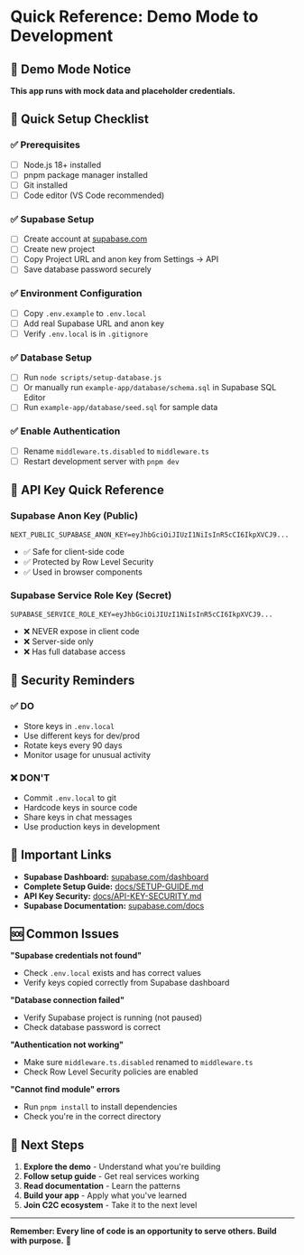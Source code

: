 # Quick Reference: Demo Mode to Development

## 🚨 Demo Mode Notice

**This app runs with mock data and placeholder credentials.**

## 🔧 Quick Setup Checklist

### ✅ Prerequisites
- [ ] Node.js 18+ installed
- [ ] pnpm package manager installed
- [ ] Git installed
- [ ] Code editor (VS Code recommended)

### ✅ Supabase Setup
- [ ] Create account at [supabase.com](https://supabase.com)
- [ ] Create new project
- [ ] Copy Project URL and anon key from Settings → API
- [ ] Save database password securely

### ✅ Environment Configuration
- [ ] Copy `.env.example` to `.env.local`
- [ ] Add real Supabase URL and anon key
- [ ] Verify `.env.local` is in `.gitignore`

### ✅ Database Setup
- [ ] Run `node scripts/setup-database.js`
- [ ] Or manually run `example-app/database/schema.sql` in Supabase SQL Editor
- [ ] Run `example-app/database/seed.sql` for sample data

### ✅ Enable Authentication
- [ ] Rename `middleware.ts.disabled` to `middleware.ts`
- [ ] Restart development server with `pnpm dev`

## 🔑 API Key Quick Reference

### Supabase Anon Key (Public)
```env
NEXT_PUBLIC_SUPABASE_ANON_KEY=eyJhbGciOiJIUzI1NiIsInR5cCI6IkpXVCJ9...
```
- ✅ Safe for client-side code
- ✅ Protected by Row Level Security
- ✅ Used in browser components

### Supabase Service Role Key (Secret)
```env
SUPABASE_SERVICE_ROLE_KEY=eyJhbGciOiJIUzI1NiIsInR5cCI6IkpXVCJ9...
```
- ❌ NEVER expose in client code
- ❌ Server-side only
- ❌ Has full database access

## 🚨 Security Reminders

### ✅ DO
- Store keys in `.env.local`
- Use different keys for dev/prod
- Rotate keys every 90 days
- Monitor usage for unusual activity

### ❌ DON'T
- Commit `.env.local` to git
- Hardcode keys in source code
- Share keys in chat messages
- Use production keys in development

## 🔗 Important Links

- **Supabase Dashboard:** [supabase.com/dashboard](https://supabase.com/dashboard)
- **Complete Setup Guide:** [docs/SETUP-GUIDE.md](docs/SETUP-GUIDE.md)
- **API Key Security:** [docs/API-KEY-SECURITY.md](docs/API-KEY-SECURITY.md)
- **Supabase Documentation:** [supabase.com/docs](https://supabase.com/docs)

## 🆘 Common Issues

**"Supabase credentials not found"**
- Check `.env.local` exists and has correct values
- Verify keys copied correctly from Supabase dashboard

**"Database connection failed"**
- Verify Supabase project is running (not paused)
- Check database password is correct

**"Authentication not working"**
- Make sure `middleware.ts.disabled` renamed to `middleware.ts`
- Check Row Level Security policies are enabled

**"Cannot find module" errors**
- Run `pnpm install` to install dependencies
- Check you're in the correct directory

## 🎯 Next Steps

1. **Explore the demo** - Understand what you're building
2. **Follow setup guide** - Get real services working
3. **Read documentation** - Learn the patterns
4. **Build your app** - Apply what you've learned
5. **Join C2C ecosystem** - Take it to the next level

---

**Remember: Every line of code is an opportunity to serve others. Build with purpose.** 🚀

